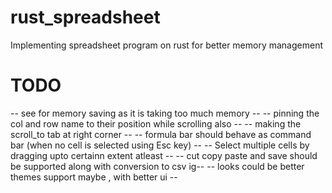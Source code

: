 # rust_spreadsheet
Implementing spreadsheet program on rust for better memory management

# **TODO** #
-- see for memory saving as it is taking too much memory --
-- pinning the col and row name to their position while scrolling also --
-- making the scroll_to tab at right corner --
-- formula bar should behave as command bar (when no cell is selected using Esc key) --
-- Select multiple cells by dragging upto certainn extent atleast --
-- cut copy paste and save should be supported along with conversion to csv ig--
-- looks could be better themes support maybe , with better ui -- 
